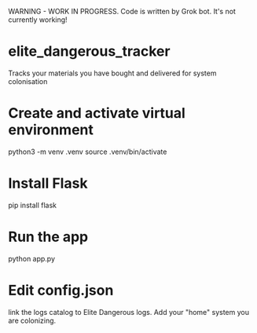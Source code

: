 WARNING - WORK IN PROGRESS. Code is written by Grok bot. 
It's not currently working! 

# elite_dangerous_tracker
Tracks your materials you have bought and delivered for system colonisation

# Create and activate virtual environment
python3 -m venv .venv
source .venv/bin/activate

# Install Flask
pip install flask

# Run the app
python app.py

# Edit config.json 

link the logs catalog to Elite Dangerous logs. 
Add your "home" system you are colonizing. 

